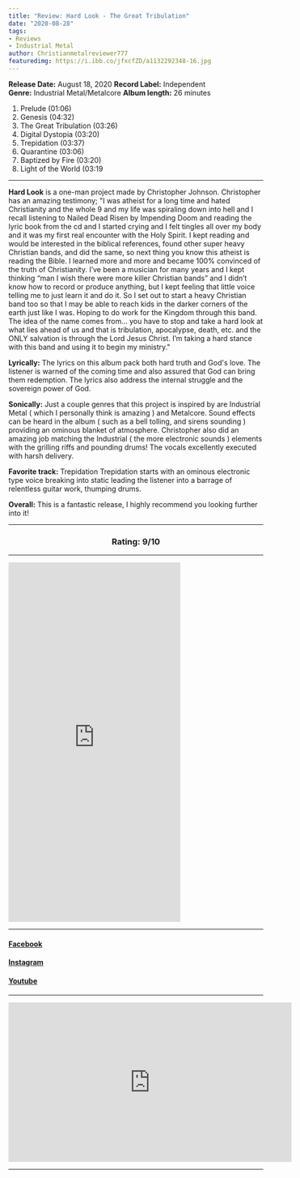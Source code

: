 ```yaml
---
title: "Review: Hard Look - The Great Tribulation"
date: "2020-08-28"
tags:
- Reviews
- Industrial Metal
author: Christianmetalreviewer777
featuredimg: https://i.ibb.co/jfxcfZD/a1132292348-16.jpg
---
```


**Release Date:** August 18, 2020 
**Record Label:** Independent
**Genre:** Industrial Metal/Metalcore 
**Album length:** 26 minutes

1. Prelude (01:06) 
2. Genesis (04:32) 
3. The Great Tribulation (03:26) 
4. Digital Dystopia (03:20) 
5. Trepidation (03:37) 
6. Quarantine (03:06) 
7. Baptized by Fire (03:20) 
8. Light of the World (03:19

* * *

**Hard Look** is a one-man project made by Christopher Johnson. Christopher has an amazing testimony; "I was atheist for a long time and hated Christianity and the whole 9 and my life was spiraling down into hell and I recall listening to Nailed Dead Risen by Impending Doom and reading the lyric book from the cd and I started crying and I felt tingles all over my body and it was my first real encounter with the Holy Spirit. I kept reading and would be interested in the biblical references, found other super heavy Christian bands, and did the same, so next thing you know this atheist is reading the Bible. I learned more and more and became 100% convinced of the truth of Christianity. I’ve been a musician for many years and I kept thinking “man I wish there were more killer Christian bands” and I didn’t know how to record or produce anything, but I kept feeling that little voice telling me to just learn it and do it. So I set out to start a heavy Christian band too so that I may be able to reach kids in the darker corners of the earth just like I was. Hoping to do work for the Kingdom through this band. The idea of the name comes from... you have to stop and take a hard look at what lies ahead of us and that is tribulation, apocalypse, death, etc. and the ONLY salvation is through the Lord Jesus Christ. I’m taking a hard stance with this band and using it to begin my ministry."

**Lyrically:** The lyrics on this album pack both hard truth and God's love. The listener is warned of the coming time and also assured that God can bring them redemption. The lyrics also address the internal struggle and the sovereign power of God.

**Sonically:** Just a couple genres that this project is inspired by are Industrial Metal ( which I personally think is amazing ) and Metalcore. Sound effects can be heard in the album ( such as a bell tolling, and sirens sounding ) providing an ominous blanket of atmosphere. Christopher also did an amazing job matching the Industrial ( the more electronic sounds ) elements with the grilling riffs and pounding drums! The vocals excellently executed with harsh delivery.

**Favorite track:** Trepidation Trepidation starts with an ominous electronic type voice breaking into static leading the listener into a barrage of relentless guitar work, thumping drums.

**Overall:** This is a fantastic release, I highly recommend you looking further into it!

<hr>

<h3 style="text-align:center;">Rating: 9/10</h3>

* * *

<iframe style="border: 0; width: 340px; height: 710px;" src="https://bandcamp.com/EmbeddedPlayer/album=2260605743/size=large/bgcol=ffffff/linkcol=0687f5/transparent=true/" seamless><a href="https://hardlook.bandcamp.com/album/the-great-tribulation">The Great Tribulation by HARD LOOK</a></iframe>

* * *

#### [Facebook](https://web.facebook.com/hardlookband)

#### [Instagram](https://www.instagram.com/hardlookband/)

#### [Youtube](https://www.youtube.com/channel/UCqTa9-AEzy1MCzs_36yX8VA/featured)

* * *

 <div class="video-container"><iframe src="https://www.youtube.com/embed/umtGZSrm2wQ" width="560" height="315" frameborder="0"></iframe></div>

* * *
